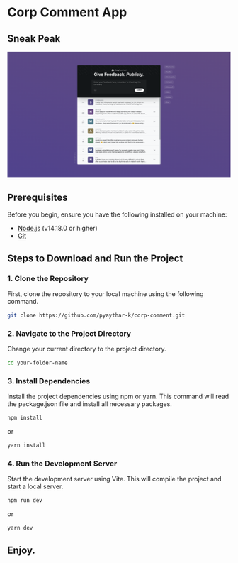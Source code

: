 # Corp Comment App

## Sneak Peak

![screenshot](screenshot.png)

## Prerequisites

Before you begin, ensure you have the following installed on your machine:

- [Node.js](https://nodejs.org/) (v14.18.0 or higher)
- [Git](https://git-scm.com/)

## Steps to Download and Run the Project

### 1. Clone the Repository

First, clone the repository to your local machine using the following command.

```bash
git clone https://github.com/pyaythar-k/corp-comment.git
```

### 2. Navigate to the Project Directory

Change your current directory to the project directory.

```bash
cd your-folder-name
```

### 3. Install Dependencies

Install the project dependencies using npm or yarn. This command will read the package.json file and install all necessary packages.

```bash
npm install
```

or

```bash
yarn install
```

### 4. Run the Development Server

Start the development server using Vite. This will compile the project and start a local server.

```bash
npm run dev
```

or

```bash
yarn dev
```

## Enjoy.
